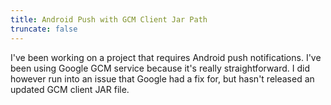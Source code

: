 ```yaml
---
title: Android Push with GCM Client Jar Path
truncate: false
---
```

I've been working on a project that requires Android push notifications.
I've been using Google GCM service because it's really straightforward.
I did however run into an issue that Google had a fix for, but hasn't
released an updated GCM client JAR file.
